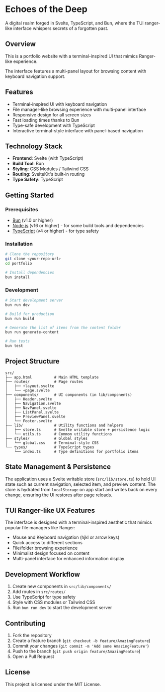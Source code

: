# Echoes of the Deep

A digital realm forged in Svelte, TypeScript, and Bun, where the TUI ranger-like interface whispers secrets of a forgotten past.

## Overview

This is a portfolio website with a terminal-inspired UI that mimics Ranger-like experience.

The interface features a multi-panel layout for browsing content with keyboard navigation support.

## Features

- Terminal-inspired UI with keyboard navigation
- File manager-like browsing experience with multi-panel interface
- Responsive design for all screen sizes
- Fast loading times thanks to Bun
- Type-safe development with TypeScript
- Interactive terminal-style interface with panel-based navigation

## Technology Stack

- **Frontend**: Svelte (with TypeScript)
- **Build Tool**: Bun
- **Styling**: CSS Modules / Tailwind CSS
- **Routing**: SvelteKit's built-in routing
- **Type Safety**: TypeScript

## Getting Started

### Prerequisites

- [Bun](https://bun.sh/) (v1.0 or higher)
- [Node.js](https://nodejs.org/) (v16 or higher) - for some build tools and dependencies
- [TypeScript](https://www.typescriptlang.org/) (v4 or higher) - for type safety

### Installation

```bash
# Clone the repository
git clone <your-repo-url>
cd portfolio

# Install dependencies
bun install
```

### Development

```bash
# Start development server
bun run dev

# Build for production
bun run build

# Generate the list of items from the content folder
bun run generate-content

# Run tests
bun test
```

## Project Structure

```
src/
├── app.html          # Main HTML template
├── routes/           # Page routes
│   ├── +layout.svelte
│   └── +page.svelte
├── components/       # UI components (in lib/components)
│   ├── Header.svelte
│   ├── Navigation.svelte
│   ├── NavPanel.svelte
│   ├── ListPanel.svelte
│   ├── PreviewPanel.svelte
│   └── Footer.svelte
├── lib/              # Utility functions and helpers
│   ├── store.ts      # Svelte writable store + persistence logic
│   └── utils.ts      # Common utility functions
├── styles/           # Global styles
│   └── global.css    # Terminal-style CSS
└── types/            # TypeScript types
    └── index.ts      # Type definitions for portfolio items
```

## State Management & Persistence

The application uses a Svelte writable store (`src/lib/store.ts`) to hold UI state such as current navigation, selected item, and preview content. The store is hydrated from `localStorage` on app start and writes back on every change, ensuring the UI restores after page reloads.

## TUI Ranger-like UX Features

The interface is designed with a terminal-inspired aesthetic that mimics popular file managers like Ranger:

- Mouse and Keyboard navigation (hjkl or arrow keys)
- Quick access to different sections
- File/folder browsing experience
- Minimalist design focused on content
- Multi-panel interface for enhanced information display

## Development Workflow

1. Create new components in `src/lib/components/`
2. Add routes in `src/routes/`
3. Use TypeScript for type safety
4. Style with CSS modules or Tailwind CSS
5. Run `bun run dev` to start the development server

## Contributing

1. Fork the repository
2. Create a feature branch (`git checkout -b feature/AmazingFeature`)
3. Commit your changes (`git commit -m 'Add some AmazingFeature'`)
4. Push to the branch (`git push origin feature/AmazingFeature`)
5. Open a Pull Request

## License

This project is licensed under the MIT License.
